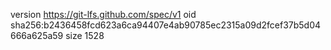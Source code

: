 version https://git-lfs.github.com/spec/v1
oid sha256:b2436458fcd623a6ca94407e4ab90785ec2315a09d2fcef37b5d04666a625a59
size 1528
